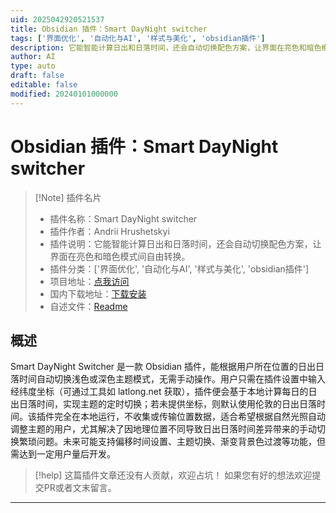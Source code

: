```yaml
---
uid: 2025042920521537
title: Obsidian 插件：Smart DayNight switcher
tags: ['界面优化', '自动化与AI', '样式与美化', 'obsidian插件']
description: 它能智能计算日出和日落时间，还会自动切换配色方案，让界面在亮色和暗色模式间自由转换。
author: AI
type: auto
draft: false
editable: false
modified: 20240101000000
---
```


# Obsidian 插件：Smart DayNight switcher

> [!Note] 插件名片
> - 插件名称：Smart DayNight switcher
> - 插件作者：Andrii Hrushetskyi
> - 插件说明：它能智能计算日出和日落时间，还会自动切换配色方案，让界面在亮色和暗色模式间自由转换。
> - 插件分类：['界面优化', '自动化与AI', '样式与美化', 'obsidian插件']
> - 项目地址：[点我访问](https://github.com/Andrii256/ops_obsidian_smart-day-night-switcher)
> - 国内下载地址：[下载安装](https://pkmer.cn/products/plugin/pluginMarket/?smart-day-night-switcher)
> - 自述文件：[Readme](https://ghproxy.net/https://raw.githubusercontent.com/Andrii256/ops_obsidian_smart-day-night-switcher/master/README.md)



## 概述

Smart DayNight Switcher 是一款 Obsidian 插件，能根据用户所在位置的日出日落时间自动切换浅色或深色主题模式，无需手动操作。用户只需在插件设置中输入经纬度坐标（可通过工具如 latlong.net 获取），插件便会基于本地计算每日的日出日落时间，实现主题的定时切换；若未提供坐标，则默认使用伦敦的日出日落时间。该插件完全在本地运行，不收集或传输位置数据，适合希望根据自然光照自动调整主题的用户，尤其解决了因地理位置不同导致日出日落时间差异带来的手动切换繁琐问题。未来可能支持偏移时间设置、主题切换、渐变背景色过渡等功能，但需达到一定用户量后开发。


> [!help] 
> 这篇插件文章还没有人贡献，欢迎占坑！
> 如果您有好的想法欢迎提交PR或者文末留言。
> 

---



